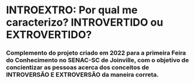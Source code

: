 # INTROEXTRO: Por qual me caracterizo? INTROVERTIDO ou EXTROVERTIDO?

### Complemento do projeto criado em 2022 para a primeira Feira do Conhecimento no SENAC-SC de Joinville, com o objetivo de concientizar as pessoas acerca dos conceitos de INTROVERSÃO E EXTROVERSÃO da maneira correta.
